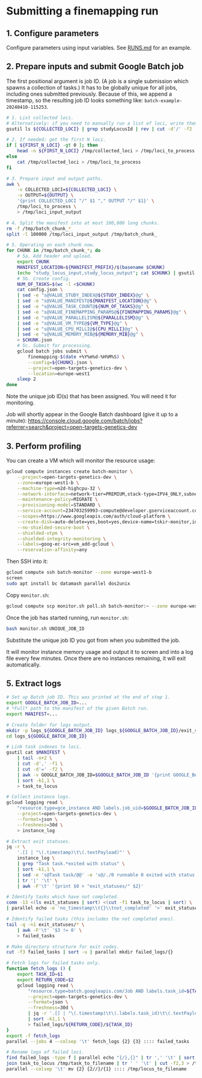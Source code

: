# Submitting a finemapping run

## 1. Configure parameters

Configure parameters using input variables. See [RUNS.md](RUNS.MD) for an example.

## 2. Prepare inputs and submit Google Batch job

The first positional argument is job ID. (A job is a single submission which spawns a collection of tasks.) It has to be globally unique for all jobs, including ones submitted previously. Because of this, we append a timestamp, so the resulting job ID looks something like: `batch-example-20240410-115253`.

```bash
# 1. List collected loci.
# Alternatively: if you need to manually run a list of loci, write them into /tmp/collected_loci in the format studyLocusId=12345...
gsutil ls ${COLLECTED_LOCI} | grep studyLocusId | rev | cut -d'/' -f2 | rev > /tmp/collected_loci

# 2. If needed: get the first N loci.
if [ ${FIRST_N_LOCI} -gt 0 ]; then
    head -n ${FIRST_N_LOCI} /tmp/collected_loci > /tmp/loci_to_process
else
    cat /tmp/collected_loci > /tmp/loci_to_process
fi

# 3. Prepare input and output paths.
awk \
    -v COLLECTED_LOCI=${COLLECTED_LOCI} \
    -v OUTPUT=${OUTPUT} \
    '{print COLLECTED_LOCI "/" $1 "," OUTPUT "/" $1}' \
    /tmp/loci_to_process \
    > /tmp/loci_input_output

# 4. Split the manifest into at most 100,000 long chunks.
rm -f /tmp/batch_chunk_*
split -l 100000 /tmp/loci_input_output /tmp/batch_chunk_

# 5. Operating on each chunk now.
for CHUNK in /tmp/batch_chunk_*; do
    # 5a. Add header and upload.
    export CHUNK
    MANIFEST_LOCATION=${MANIFEST_PREFIX}/$(basename $CHUNK)
    (echo "study_locus_input,study_locus_output"; cat $CHUNK) | gsutil cp - ${MANIFEST_LOCATION}
    # 5b. Create config.
    NUM_OF_TASKS=$(wc -l <$CHUNK)
    cat config.json \
    | sed -e "s@VALUE_STUDY_INDEX@${STUDY_INDEX}@g" \
    | sed -e "s@VALUE_MANIFEST@${MANIFEST_LOCATION}@g" \
    | sed -e "s@VALUE_TASK_COUNT@${NUM_OF_TASKS}@g" \
    | sed -e "s@VALUE_FINEMAPPING_PARAMS@${FINEMAPPING_PARAMS}@g" \
    | sed -e "s@VALUE_PARALLELISM@${PARALLELISM}@g" \
    | sed -e "s@VALUE_VM_TYPE@${VM_TYPE}@g" \
    | sed -e "s@VALUE_CPU_MILLI@${CPU_MILLI}@g" \
    | sed -e "s@VALUE_MEMORY_MIB@${MEMORY_MIB}@g" \
    > $CHUNK.json
    # 5c. Submit for processing.
    gcloud batch jobs submit \
        finemapping-$(date +%Y%m%d-%H%M%S) \
        --config=${CHUNK}.json \
        --project=open-targets-genetics-dev \
        --location=europe-west1
    sleep 2
done
```

Note the unique job ID(s) that has been assigned. You will need it for monitoring.

Job will shortly appear in the Google Batch dashboard (give it up to a minute): https://console.cloud.google.com/batch/jobs?referrer=search&project=open-targets-genetics-dev

## 3. Perform profiling

You can create a VM which will monitor the resource usage:

```bash
gcloud compute instances create batch-monitor \
    --project=open-targets-genetics-dev \
    --zone=europe-west1-b \
    --machine-type=n2d-highcpu-32 \
    --network-interface=network-tier=PREMIUM,stack-type=IPV4_ONLY,subnet=default \
    --maintenance-policy=MIGRATE \
    --provisioning-model=STANDARD \
    --service-account=234703259993-compute@developer.gserviceaccount.com \
    --scopes=https://www.googleapis.com/auth/cloud-platform \
    --create-disk=auto-delete=yes,boot=yes,device-name=tskir-monitor,image=projects/debian-cloud/global/images/debian-12-bookworm-v20240415,mode=rw,size=500,type=projects/open-targets-genetics-dev/zones/europe-west1-b/diskTypes/pd-balanced \
    --no-shielded-secure-boot \
    --shielded-vtpm \
    --shielded-integrity-monitoring \
    --labels=goog-ec-src=vm_add-gcloud \
    --reservation-affinity=any
```

Then SSH into it:

```bash
gcloud compute ssh batch-monitor --zone europe-west1-b
screen
sudo apt install bc datamash parallel dos2unix
```

Copy `monitor.sh`:

```bash
gcloud compute scp monitor.sh poll.sh batch-monitor:~ --zone europe-west1-b
```

Once the job has started running, run `monitor.sh`:

```bash
bash monitor.sh UNIQUE_JOB_ID
```

Substitute the unique job ID you got from when you submitted the job.

It will monitor instance memory usage and output it to screen and into a log file every few minutes. Once there are no instances remaining, it will exit automatically.

## 5. Extract logs

```bash
# Set up Batch job ID. This was printed at the end of step 1.
export GOOGLE_BATCH_JOB_ID=...
# *Full* path to the manifest of the given Batch run.
export MANIFEST=...

# Create folder for logs output.
mkdir -p logs_${GOOGLE_BATCH_JOB_ID} logs_${GOOGLE_BATCH_JOB_ID}/exit_statuses logs_${GOOGLE_BATCH_JOB_ID}/failed_logs
cd logs_${GOOGLE_BATCH_JOB_ID}

# Link task indexes to loci.
gsutil cat $MANIFEST \
    | tail -n+2 \
    | cut -d',' -f1 \
    | cut -d'=' -f2 \
    | awk -v GOOGLE_BATCH_JOB_ID=$GOOGLE_BATCH_JOB_ID '{print GOOGLE_BATCH_JOB_ID "-group0-" NR - 1 "\t" $1}' \
    | sort -k1,1 \
    > task_to_locus

# Collect instance logs.
gcloud logging read \
    "resource.type=gce_instance AND labels.job_uid=$GOOGLE_BATCH_JOB_ID" \
    --project=open-targets-genetics-dev \
    --format=json \
    --freshness=30d \
    > instance_log

# Extract exit statuses.
jq -r \
    '.[] | "\(.timestamp)\t\(.textPayload)"' \
    instance_log \
    | grep "Task task.*exited with status" \
    | sort -k1,1 \
    | sed -e 's@Task task/@@' -e 's@/./0 runnable 0 exited with status @|@' \
    | tr '|' '\t' \
    | awk -F'\t' '{print $0 > "exit_statuses/" $2}'

# Identify tasks which have not completed.
comm -13 <(ls exit_statuses | sort) <(cut -f1 task_to_locus | sort) \
| parallel echo -e 'no_timestamp\\t{}\\tnot_completed' '>' exit_statuses/{}

# Identify failed tasks (this includes the not completed ones).
tail -q -n1 exit_statuses/* \
    | awk -F'\t' '$3 != 0' \
    > failed_tasks

# Make directory structure for exit codes.
cut -f3 failed_tasks | sort -u | parallel mkdir failed_logs/{}

# Fetch logs for failed tasks only.
function fetch_logs () {
    export TASK_ID=$1
    export RETURN_CODE=$2
    gcloud logging read \
        "resource.type=batch.googleapis.com/Job AND labels.task_id=${TASK_ID}" \
        --project=open-targets-genetics-dev \
        --format=json \
        --freshness=30d \
        | jq -r '.[] | "\(.timestamp)\t\(.labels.task_id)\t\(.textPayload)"' \
        | sort -k1,1 \
        > failed_logs/${RETURN_CODE}/${TASK_ID}
}
export -f fetch_logs
parallel --jobs 4 --colsep '\t' fetch_logs {2} {3} :::: failed_tasks

# Rename logs of failed loci.
find failed_logs -type f | parallel echo "{/},{}" | tr ',' '\t' | sort -k1,1 > /tmp/task_to_filename
join task_to_locus /tmp/task_to_filename | tr ' ' '\t' | cut -f2,3 > /tmp/locus_to_filename
parallel --colsep '\t' mv {2} {2//}/{1} :::: /tmp/locus_to_filename
```
